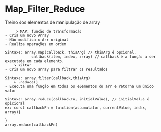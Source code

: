 # Map_Filter_Reduce
 Treino dos elementos de manipulação de array 

         > MAP: função de transformação
    - Cria um novo Array
    - Não modifica o Arr original
    - Realiza operações em ordem

    Sintaxe: array.map(callback, thisArg) // thisArg é opcional.
                callback(item, index, array) // callback é a função a ser executada em cada elemento.
        > Filter
    - Cria um novo array para filtrar os resultados

    Sintaxe: array.filter(callback,thisArg)
        > .reduce()
    - Executa uma função em todos os elementos do arr e retorna um único valor 
    
    Sintaxe: array.reduce(callbackFn, initialValue); // initialValue é opicional 
    ex: const callbackFn = function(accumulator, currentValue, index, array){

    }
    array.reduce(callbackFn)
